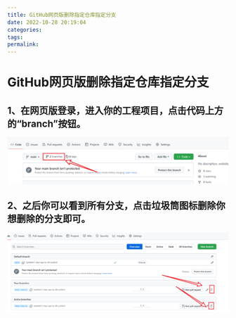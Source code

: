 ```yaml
---
title: GitHub网页版删除指定仓库指定分支
date: 2022-10-28 20:19:04
categories:
tags:
permalink:
---
```


# GitHub网页版删除指定仓库指定分支

## 1、在网页版登录，进入你的工程项目，点击代码上方的“branch”按钮。

![image-20221121210237881](GitHub网页版删除指定仓库指定分支/image-20221121210237881.png)

## 2、之后你可以看到所有分支，点击垃圾筒图标删除你想删除的分支即可。

![image-20221121210355198](GitHub网页版删除指定仓库指定分支/image-20221121210355198.png)

